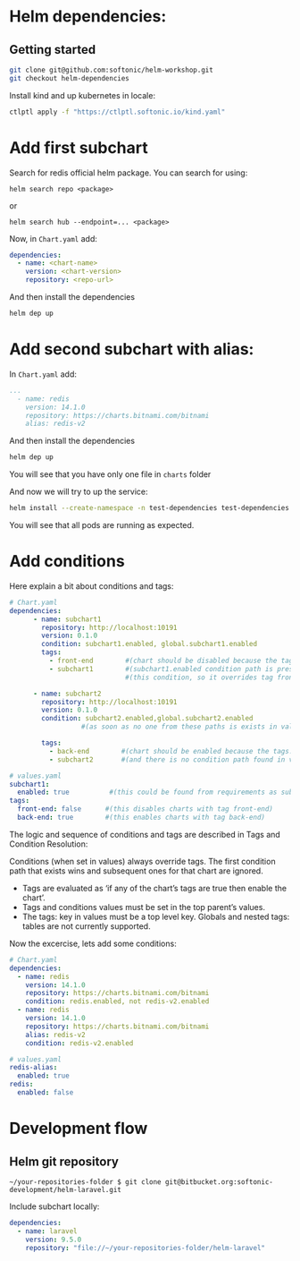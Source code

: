 # Helm dependencies:

## Getting started

```sh
git clone git@github.com:softonic/helm-workshop.git
git checkout helm-dependencies
```

Install kind and up kubernetes in locale:

```sh
ctlptl apply -f "https://ctlptl.softonic.io/kind.yaml"
```

# Add first subchart

Search for redis official helm package. You can search for using:
```
helm search repo <package>
```
or
```
helm search hub --endpoint=... <package>
```

Now, in `Chart.yaml` add:

```yaml
dependencies:
  - name: <chart-name>
    version: <chart-version>
    repository: <repo-url>
```

And then install the dependencies

```sh
helm dep up
```

# Add second subchart with alias:

In `Chart.yaml` add:

```yaml
...
  - name: redis
    version: 14.1.0
    repository: https://charts.bitnami.com/bitnami
    alias: redis-v2
```

And then install the dependencies

```sh
helm dep up
```

You will see that you have only one file in `charts` folder

And now we will try to up the service:

```sh
helm install --create-namespace -n test-dependencies test-dependencies .
```

You will see that all pods are running as expected.

# Add conditions

Here explain a bit about conditions and tags:

```yaml
# Chart.yaml
dependencies:
      - name: subchart1
        repository: http://localhost:10191
        version: 0.1.0
        condition: subchart1.enabled, global.subchart1.enabled
        tags:
          - front-end        #(chart should be disabled because the tags.front-end is “false” in values.yaml file , but ...)
          - subchart1        #(subchart1.enabled condition path is present in values.yaml file and it has "true" value...)
                             #(this condition, so it overrides tag front-end and this chart will be enabled)

      - name: subchart2
        repository: http://localhost:10191
        version: 0.1.0
        condition: subchart2.enabled,global.subchart2.enabled
                  #(as soon as no one from these paths is exists in values.yaml this condition has ho effect)

        tags:
          - back-end        #(chart should be enabled because the tags.back-end is “true” in values.yaml file)
          - subchart2       #(and there is no condition path found in values.yaml to override it)

# values.yaml
subchart1:
  enabled: true          #(this could be found from requirements as subchart1.enabled and override tags in this case)
tags:
  front-end: false      #(this disables charts with tag front-end)
  back-end: true        #(this enables charts with tag back-end)
```

The logic and sequence of conditions and tags are described in Tags and Condition Resolution:

Conditions (when set in values) always override tags. The first condition path that exists wins and subsequent ones for that chart are ignored.
* Tags are evaluated as ‘if any of the chart’s tags are true then enable the chart’.
* Tags and conditions values must be set in the top parent’s values.
* The tags: key in values must be a top level key. Globals and nested tags: tables are not currently supported.

Now the excercise, lets add some conditions:

```yaml
# Chart.yaml
dependencies:
  - name: redis
    version: 14.1.0
    repository: https://charts.bitnami.com/bitnami
    condition: redis.enabled, not redis-v2.enabled
  - name: redis
    version: 14.1.0
    repository: https://charts.bitnami.com/bitnami
    alias: redis-v2
    condition: redis-v2.enabled

# values.yaml
redis-alias: 
  enabled: true
redis:
  enabled: false
```

# Development flow

## Helm git repository

``` 
~/your-repositories-folder $ git clone git@bitbucket.org:softonic-development/helm-laravel.git
```

Include subchart locally:

```yaml
dependencies:
  - name: laravel
    version: 9.5.0
    repository: "file://~/your-repositories-folder/helm-laravel"
```

